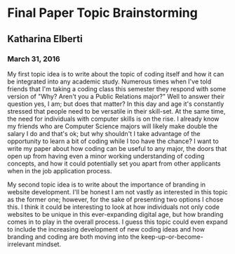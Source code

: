 # Final Paper Topic Brainstorming
## Katharina Elberti
### March 31, 2016

My first topic idea is to write about the topic of coding itself and how it can be integrated into any academic study. Numerous times when I've told friends that I'm taking a coding class this semester they respond with some version of "Why? Aren't you a Public Relations major?"  Well to answer their question yes, I am; but does that matter?  In this day and age it's constantly stressed that people need to be versatile in their skill-set.  At the same time, the need for individuals with computer skills is on the rise.  I already know my friends who are Computer Science majors will likely make double the salary I do and that's ok; but why shouldn't I take advantage of the opportunity to learn a bit of coding while I too have the chance?  I want to write my paper about how coding can be useful to any major, the doors that open up from having even a minor working understanding of coding concepts, and how it could potentially set you apart from other applicants when in the job application process.

My second topic idea is to write about the importance of branding in website development.  I'll be honest I am not vastly as interested in this topic as the former one; however, for the sake of presenting two options I chose this.  I think it could be interesting to look at how individuals not only code websites to be unique in this ever-expanding digital age, but how branding comes in to play in the overall process.  I guess this topic could even expand to include the increasing development of new coding ideas and how branding and coding are both moving into the keep-up-or-become-irrelevant mindset.
